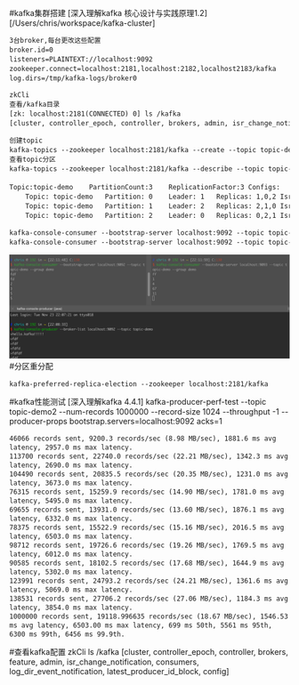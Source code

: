 #kafka集群搭建
[](https://zhuanlan.zhihu.com/p/278252465)
[深入理解kafka 核心设计与实践原理1.2]
[/Users/chris/workspace/kafka-cluster]
```asp
3台broker,每台更改这些配置
broker.id=0
listeners=PLAINTEXT://localhost:9092
zookeeper.connect=localhost:2181,localhost:2182,localhost2183/kafka
log.dirs=/tmp/kafka-logs/broker0
```
```asp
zkCli
查看/kafka目录
[zk: localhost:2181(CONNECTED) 0] ls /kafka
[cluster, controller_epoch, controller, brokers, admin, isr_change_notification, consumers, log_dir_event_notification, latest_producer_id_block, config]
```
```asp
创建topic
kafka-topics --zookeeper localhost:2181/kafka --create --topic topic-demo --replication-factor 3 --partitions 3
查看topic分区
kafka-topics --zookeeper localhost:2181/kafka --describe --topic topic-demo

Topic:topic-demo	PartitionCount:3	ReplicationFactor:3	Configs:
	Topic: topic-demo	Partition: 0	Leader: 1	Replicas: 1,0,2	Isr: 1,0,2
	Topic: topic-demo	Partition: 1	Leader: 2	Replicas: 2,1,0	Isr: 2,1,0
	Topic: topic-demo	Partition: 2	Leader: 0	Replicas: 0,2,1	Isr: 0,2,1
```

```asp
kafka-console-consumer --bootstrap-server localhost:9092 --topic topic-demo --group demo
kafka-console-consumer --bootstrap-server localhost:9092 --topic topic-demo
```

![](.z_06_分布式_消息队列_kafka_01_常用命令_images/26933c5b.png)
#分区重分配
```asp
kafka-preferred-replica-election --zookeeper localhost:2181/kafka
```
#kafka性能测试
[深入理解kafka 4.4.1]
kafka-producer-perf-test --topic topic-demo2 --num-records 1000000 --record-size 1024 --throughput -1 --producer-props bootstrap.servers=localhost:9092  acks=1
```
46066 records sent, 9200.3 records/sec (8.98 MB/sec), 1881.6 ms avg latency, 2957.0 ms max latency.
113700 records sent, 22740.0 records/sec (22.21 MB/sec), 1342.3 ms avg latency, 2690.0 ms max latency.
104490 records sent, 20835.5 records/sec (20.35 MB/sec), 1231.0 ms avg latency, 3673.0 ms max latency.
76315 records sent, 15259.9 records/sec (14.90 MB/sec), 1781.0 ms avg latency, 5495.0 ms max latency.
69655 records sent, 13931.0 records/sec (13.60 MB/sec), 1876.1 ms avg latency, 6332.0 ms max latency.
78375 records sent, 15522.9 records/sec (15.16 MB/sec), 2016.5 ms avg latency, 6503.0 ms max latency.
98712 records sent, 19726.6 records/sec (19.26 MB/sec), 1769.5 ms avg latency, 6012.0 ms max latency.
90585 records sent, 18102.5 records/sec (17.68 MB/sec), 1644.9 ms avg latency, 5302.0 ms max latency.
123991 records sent, 24793.2 records/sec (24.21 MB/sec), 1361.6 ms avg latency, 5069.0 ms max latency.
138531 records sent, 27706.2 records/sec (27.06 MB/sec), 1184.3 ms avg latency, 3854.0 ms max latency.
1000000 records sent, 19118.996635 records/sec (18.67 MB/sec), 1546.53 ms avg latency, 6503.00 ms max latency, 699 ms 50th, 5561 ms 95th, 6300 ms 99th, 6456 ms 99.9th.
```

#查看kafka配置
zkCli
ls /kafka
[cluster, controller_epoch, controller, brokers, feature, admin, isr_change_notification, consumers, log_dir_event_notification, latest_producer_id_block, config]

